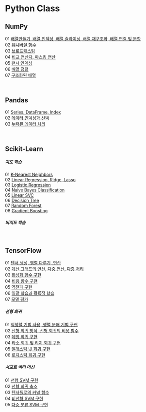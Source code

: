 # Python Class

## NumPy
01 [배열만들기, 배열 인덱싱, 배열 슬라이싱, 배열 재구조화, 배열 연결 및 분할](NumPy/NumPy_01.md) <br>
02 [유니버설 함수](NumPy/NumPy_02.md) <br>
03 [브로드캐스팅](NumPy/NumPy_03.md) <br>
04 [비교 연산자, 마스킹 연산](NumPy/NumPy_04.md) <br>
05 [팬시 인덱싱](NumPy/NumPy_05.md) <br>
06 [배열 정렬](NumPy/NumPy_06.md) <br>
07 [구조화된 배열](NumPy/NumPy_07.md) <br>

<br>

## Pandas
01 [Series, DataFrame, Index](Pandas/Pandas_01.md) <br>
02 [데이터 인덱싱과 선택](Pandas/Pandas_02.md) <br>
03 [누락된 데이터 처리](Pandas/Pandas_03.md) <br>

<br>

## Scikit-Learn
##### 지도 학습
01 [K-Nearest Neighbors](Scikit-Learn/MachineLearning_K_Nearest_Neighbors.md) <br>
02 [Linear Regression, Ridge, Lasso](Scikit-Learn/MachineLearning_Linear.md) <br>
03 [Logistic Regression](Scikit-Learn/MachineLearning_Logistic_Regression.md) <br>
04 [Naive Bayes Classification](Scikit-Learn/MachineLearning_Naive_Bayes_Classification.md) <br>
05 [Linear SVC](Scikit-Learn/MachineLearning_LinearSVC.md) <br>
06 [Decision Tree](Scikit-Learn/MachineLearning_Decision_Tree.md) <br>
07 [Random Forest](Scikit-Learn/MachineLearning_Random_Forest.md) <br>
08 [Gradient Boosting](Scikit-Learn/MachineLearning_Gradient_Boosting.md) <br>
##### 비지도 학습

<br>

## TensorFlow
01 [텐서 생성, 행렬 다루기, 연산](TensorFlow/tensorflow_01.md) <br>
02 [계산 그래프의 연산, 다중 연산, 다층 처리](TensorFlow/tensorflow_02.md) <br>
03 [활성화 함수 구현](TensorFlow/tensorflow_03.md) <br>
04 [비용 함수 구현](TensorFlow/tensorflow_04.md) <br>
05 [역전파 구현](TensorFlow/tensorflow_05.md) <br>
06 [일괄 학습과 확률적 학습](TensorFlow/tensorflow_06.md) <br>
07 [모델 평가](TensorFlow/tensorflow_07.md) <br>

##### 선형 회귀
01 [역행렬 기법 사용, 행렬 분해 기법 구현](TensorFlow/tensorflow_08.md) <br>
02 [선형 회귀 방식, 선형 회귀의 비용 함수](TensorFlow/tensorflow_09.md) <br>
03 [데밍 회귀 구현](TensorFlow/tensorflow_10.md) <br>
04 [라소 회귀 및 리지 회귀 구현](TensorFlow/tensorflow_11.md) <br>
05 [일래스틱 넷 회귀 구현](TensorFlow/tensorflow_12.md) <br>
06 [로지스틱 회귀 구현](TensorFlow/tensorflow_13.md) <br>

##### 서포트 벡터 머신
01 [선형 SVM 구현](TensorFlow/tensorflow_14.md) <br>
02 [선형 회귀 축소](TensorFlow/tensorflow_15.md) <br>
03 [텐서플로의 커널 함수](TensorFlow/tensorflow_16.md) <br>
04 [비선형 SVM 구현](TensorFlow/tensorflow_17.md) <br>
05 [다중 분류 SVM 구현](TensorFlow/tensorflow_18.md) <br>
